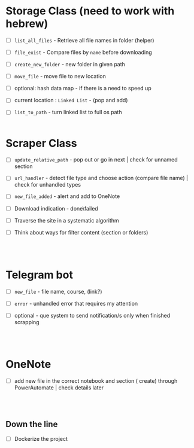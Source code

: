 # Storage Class (need to work with hebrew)

-   [ ] `list_all_files` - Retrieve all file names in folder (helper)

-   [ ] `file_exist` - Compare files by `name` before downloading

-   [ ] `create_new_folder` - new folder in given path

-   [ ] `move_file` - move file to new location

-   [ ] optional: hash data map - if there is a need to speed up

-   [ ] current location : `Linked List` - (pop and add)

-   [ ] `list_to_path` - turn linked list to full os path
        </br></br>

# Scraper Class

-   [ ] `update_relative_path` - pop out or go in next | check for unnamed section

-   [ ] `url_handler` - detect file type and choose action (compare file name) | check for unhandled types

-   [ ] `new_file_added` - alert and add to OneNote

-   [ ] Download indication - done\failed

-   [ ] Traverse the site in a systematic algorithm

-   [ ] Think about ways for filter content (section or folders)

</br></br>

# Telegram bot

-   [ ] `new_file` - file name, course, (link?)

-   [ ] `error` - unhandled error that requires my attention

-   [ ] optional - que system to send notification/s only when finished scrapping

</br></br>

# OneNote

-   [ ] add new file in the correct notebook and section ( create) through PowerAutomate | check details later

</br></br>

## Down the line

-   [ ] Dockerize the project
